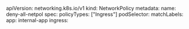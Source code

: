 apiVersion: networking.k8s.io/v1
kind: NetworkPolicy
metadata:
    name: deny-all-netpol
spec:
    policyTypes: ["Ingress"]
    podSelector: 
        matchLabels: 
            app: internal-app
    ingress: 
